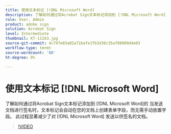 ```yaml
---
title: 使用文本标记 [!DNL Microsoft Word]
description: 了解如何通过将Acrobat Sign文本标记添加到 [!DNL Microsoft Word]
role: User, Admin
product: adobe sign
solution: Acrobat Sign
level: Intermediate
thumbnail: KT-11163.jpg
source-git-commit: 4c797e03a02a71bafe1fb3d38c35af88909d4e03
workflow-type: tm+mt
source-wordcount: '80'
ht-degree: 0%

---
```


# 使用文本标记 [!DNL Microsoft Word]

了解如何通过将Acrobat Sign文本标记添加到 [!DNL Microsoft Word]的 当发送文档进行签名时，文本标记会自动在您的文档上创建表单字段，而无需手动放置字段。
此过程显著减少了对 [!DNL Microsoft Word] 发送以供签名的文档。

>[!VIDEO](https://video.tv.adobe.com/v/3409482?hidetitle=true)
